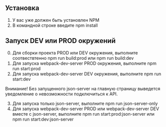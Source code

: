 ## Установка
1. У вас уже должен быть установлен NPM
2. В командной строке введите npm install

## Запуск DEV или PROD окружений
0. Для сборки проекта PROD или DEV окружения, выполните соотвествтенно npm run build:prod или npm run build:dev 
1. Для запуска webpack-dev-server PROD окружения, выполните npm run start:prod
2. Для запуска webpack-dev-server DEV окружения, выполните npm run start:dev 

Внимание! Без запущенного json-server на главную страницу выведется уведомление о невозможности подключиться к API.

3. Для запуска только json-server, выполните npm run json-server-only
4. Для запуска webpack-dev-server PROD или webpack-dev-server DEV вместе с json-server, выполните npm run start:prod:json-server или npm run start:dev:json-server
